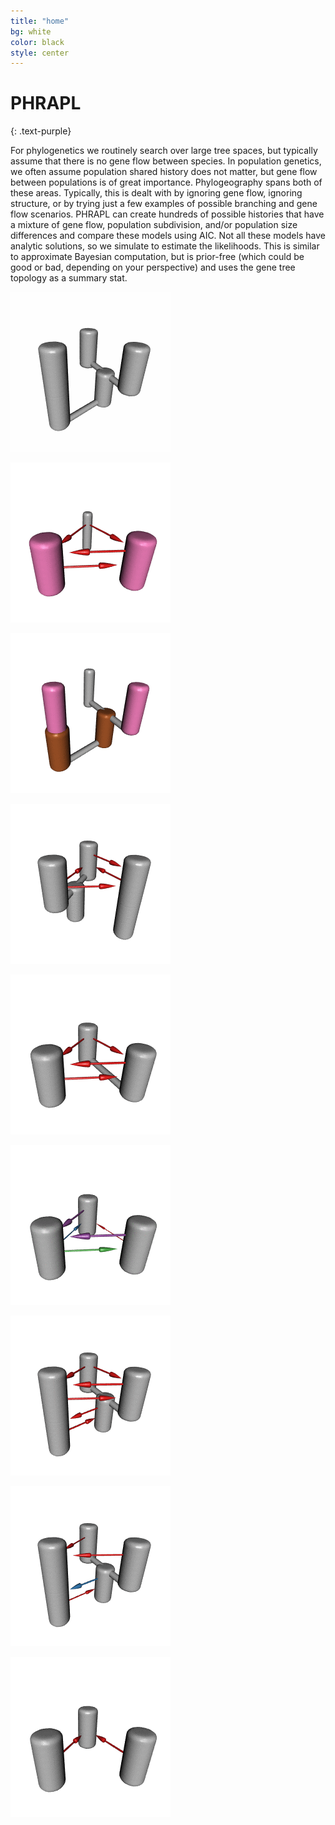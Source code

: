 ```yaml
---
title: "home"
bg: white
color: black
style: center
---
```



# PHRAPL
{: .text-purple}


For phylogenetics we routinely search over large tree spaces, but typically assume that there is no gene flow between species. In population genetics, we often assume population shared history does not matter, but gene flow between populations is of great importance. Phylogeography spans both of these areas. Typically, this is dealt with by ignoring gene flow, ignoring structure, or by trying just a few examples of possible branching and gene flow scenarios. PHRAPL can create hundreds of possible histories that have a mixture of gene flow, population subdivision, and/or population size differences and compare these models using AIC. Not all these models have analytic solutions, so we simulate to estimate the likelihoods. This is similar to approximate Bayesian computation, but is prior-free (which could be good or bad, depending on your perspective) and uses the gene tree topology as a summary stat.

![phrapl-spinning](img/movie1108.gif)

![phrapl-spinning](img/movie110.gif)

![phrapl-spinning](img/movie1232.gif)

![phrapl-spinning](img/movie1273.gif)

![phrapl-spinning](img/movie313.gif)

![phrapl-spinning](img/movie46.gif)

![phrapl-spinning](img/movie487.gif)

![phrapl-spinning](img/movie645.gif)

![phrapl-spinning](img/movie5.gif)
